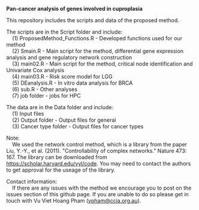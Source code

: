 <b>Pan-cancer analysis of genes involved in cuproplasia</b>

This repository includes the scripts and data of the proposed method.

The scripts are in the Script folder and include:</br>
    &nbsp;&nbsp;&nbsp;&nbsp;(1) ProposedMethod_Functions.R - Developed functions used for our method</br>
    &nbsp;&nbsp;&nbsp;&nbsp;(2) Smain.R - Main script for the method, differential gene expression analysis and gene regulatory network construction</br>
    &nbsp;&nbsp;&nbsp;&nbsp;(3) main02.R - Main script for the method, critical node identification and Univariate Cox analysis</br>
    &nbsp;&nbsp;&nbsp;&nbsp;(4) main03.R - Risk score model for LGG</br>
    &nbsp;&nbsp;&nbsp;&nbsp;(5) DEanalysis.R - In vitro data analysis for BRCA</br>
    &nbsp;&nbsp;&nbsp;&nbsp;(6) sub.R - Other analyses</br>
    &nbsp;&nbsp;&nbsp;&nbsp;(7) job folder - jobs for HPC
    
The data are in the Data folder and include:</br>
    &nbsp;&nbsp;&nbsp;&nbsp;(1) Input files</br>
    &nbsp;&nbsp;&nbsp;&nbsp;(2) Output folder - Output files for general</br>
    &nbsp;&nbsp;&nbsp;&nbsp;(3) Cancer type folder - Output files for cancer types
    
Note:</br>
    &nbsp;&nbsp;&nbsp;&nbsp;We used the network control method, which is a library from the paper Liu, Y.-Y., et al. (2011). "Controllability of complex networks." Nature 473: 167. The library can be downloaded from https://scholar.harvard.edu/yyl/code. You may need to contact the authors to get approval for the useage of the library.

Contact information:</br>
    &nbsp;&nbsp;&nbsp;&nbsp;If there are any issues with the method we encourage you to post on the issues section of this github page. If you are unable to do so please get in touch with Vu Viet Hoang Pham (vpham@ccia.org.au).
